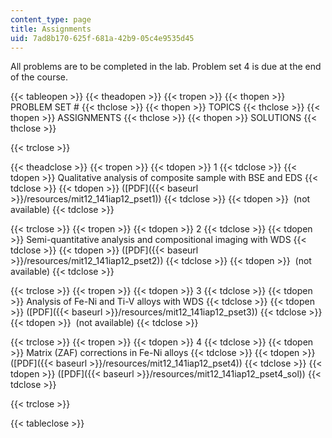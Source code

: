 ```yaml
---
content_type: page
title: Assignments
uid: 7ad8b170-625f-681a-42b9-05c4e9535d45
---
```


All problems are to be completed in the lab. Problem set 4 is due at the end of the course.

{{< tableopen >}}
{{< theadopen >}}
{{< tropen >}}
{{< thopen >}}
PROBLEM SET #
{{< thclose >}}
{{< thopen >}}
TOPICS
{{< thclose >}}
{{< thopen >}}
ASSIGNMENTS
{{< thclose >}}
{{< thopen >}}
SOLUTIONS
{{< thclose >}}

{{< trclose >}}

{{< theadclose >}}
{{< tropen >}}
{{< tdopen >}}
1
{{< tdclose >}}
{{< tdopen >}}
Qualitative analysis of composite sample with BSE and EDS
{{< tdclose >}}
{{< tdopen >}}
([PDF]({{< baseurl >}}/resources/mit12_141iap12_pset1))
{{< tdclose >}}
{{< tdopen >}}
 (not available)
{{< tdclose >}}

{{< trclose >}}
{{< tropen >}}
{{< tdopen >}}
2
{{< tdclose >}}
{{< tdopen >}}
Semi-quantitative analysis and compositional imaging with WDS
{{< tdclose >}}
{{< tdopen >}}
([PDF]({{< baseurl >}}/resources/mit12_141iap12_pset2))
{{< tdclose >}}
{{< tdopen >}}
 (not available)
{{< tdclose >}}

{{< trclose >}}
{{< tropen >}}
{{< tdopen >}}
3
{{< tdclose >}}
{{< tdopen >}}
Analysis of Fe-Ni and Ti-V alloys with WDS
{{< tdclose >}}
{{< tdopen >}}
([PDF]({{< baseurl >}}/resources/mit12_141iap12_pset3))
{{< tdclose >}}
{{< tdopen >}}
 (not available)
{{< tdclose >}}

{{< trclose >}}
{{< tropen >}}
{{< tdopen >}}
4
{{< tdclose >}}
{{< tdopen >}}
Matrix (ZAF) corrections in Fe-Ni alloys
{{< tdclose >}}
{{< tdopen >}}
([PDF]({{< baseurl >}}/resources/mit12_141iap12_pset4))
{{< tdclose >}}
{{< tdopen >}}
([PDF]({{< baseurl >}}/resources/mit12_141iap12_pset4_sol))
{{< tdclose >}}

{{< trclose >}}

{{< tableclose >}}